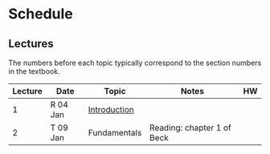 # Schedule

## Lectures

The numbers before each topic typically correspond to the section numbers in the textbook.

| Lecture | Date      | Topic    | Notes | HW |
| --      | --------- | -------- | ----- | -- |
|1        | R 04 Jan  | [Introduction](https://piazza.com/class_profile/get_resource/jc3r8udyx4340k/jc3sesq0kqehm) |       |    | 
|2        | T 09 Jan  | Fundamentals | Reading: chapter 1 of Beck | |
